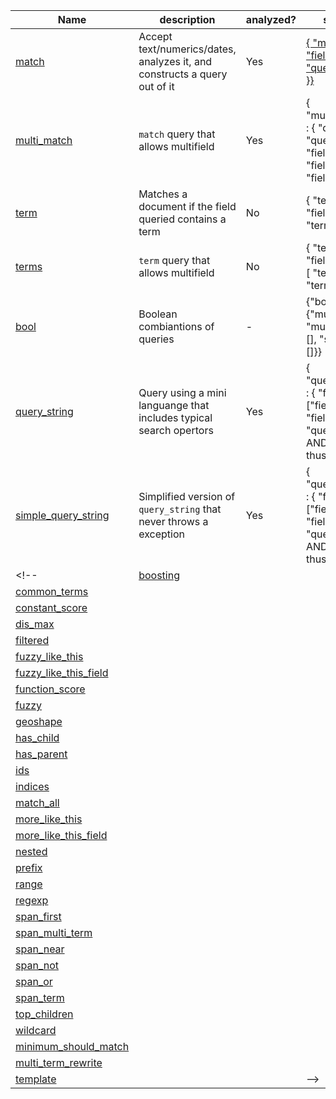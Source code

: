 | Name | description | analyzed? | syntax |
|----------|-------------|------|--|
| [match][match]                                 | Accept text/numerics/dates, analyzes it, and constructs a query out of it | Yes |<a href="#" class="copy">{ "match" : { "field_name" : "query text" }}<span class="glyphicon glyphicon-paperclip" aria-hidden="true"></span></a> |
| [multi_match][multi_match]                     | `match` query that allows multifield                                      | Yes | { "multi_match" : { "query": "query text", "fields": [ "field1", "field2" ] }} |
| [term][term]                                   | Matches a document if the field queried contains a term                   | No  | { "term" : { "field_name" : "term" } } |
| [terms][terms]                                 | `term` query that allows multifield                                       | No  | { "terms" : { "field_name" : [ "term1", "term2" ] } } |
| [bool][bool]                                   | Boolean combiantions of queries                                           | -   | {"bool": {"must": [], "must_not": [], "should": []}} |
| [query_string][query_string]                   | Query using a mini languange that includes typical search opertors        | Yes | { "query_string" : { "fields" : ["field1", "field2"], "query" : "this AND that OR thus" } } |
| [simple_query_string][simple_query_string]     | Simplified version of `query_string` that never throws a exception        | Yes | { "query_string" : { "fields" : ["field1", "field2"], "query" : "this AND that OR thus" } } |
<!-- | [boosting][boosting] | | |
| [common_terms][common_terms] | | |
| [constant_score][constant_score] | | |
| [dis_max][dis_max] | | |
| [filtered][filtered] | | |
| [fuzzy_like_this][fuzzy_like_this] | | |
| [fuzzy_like_this_field][fuzzy_like_this_field] | | |
| [function_score][function_score] | | |
| [fuzzy][fuzzy] | | |
| [geoshape][geoshape] | | |
| [has_child][has_child] | | |
| [has_parent][has_parent] | | |
| [ids][ids] | | |
| [indices][indices] | | |
| [match_all][match_all] | | |
| [more_like_this][more_like_this] | | |
| [more_like_this_field][more_like_this_field] | | |
| [nested][nested] | | |
| [prefix][prefix] | | |
| [range][range] | | |
| [regexp][regexp] | | |
| [span_first][span_first] | | |
| [span_multi_term][span_multi_term] | | |
| [span_near][span_near] | | |
| [span_not][span_not] | | |
| [span_or][span_or] | | |
| [span_term][span_term] | | |
| [top_children][top_children] | | |
| [wildcard][wildcard] | | |
| [minimum_should_match][minimum_should_match] | | |
| [multi_term_rewrite][multi_term_rewrite] | | |
| [template][template] | | | -->

[match]: http://www.elasticsearch.org/guide/en/elasticsearch/reference/current/query-dsl-match-query.html
[multi_match]: http://www.elasticsearch.org/guide/en/elasticsearch/reference/current/query-dsl-multi-match-query.html
[bool]: http://www.elasticsearch.org/guide/en/elasticsearch/reference/current/query-dsl-bool-query.html
[boosting]: http://www.elasticsearch.org/guide/en/elasticsearch/reference/current/query-dsl-boosting-query.html
[common_terms]: http://www.elasticsearch.org/guide/en/elasticsearch/reference/current/query-dsl-common-terms-query.html
[constant_score]: http://www.elasticsearch.org/guide/en/elasticsearch/reference/current/query-dsl-constant-score-query.html
[dis_max]: http://www.elasticsearch.org/guide/en/elasticsearch/reference/current/query-dsl-dis-max-query.html
[filtered]: http://www.elasticsearch.org/guide/en/elasticsearch/reference/current/query-dsl-filtered-query.html
[fuzzy_like_this]: http://www.elasticsearch.org/guide/en/elasticsearch/reference/current/query-dsl-flt-query.html
[fuzzy_like_this_field]: http://www.elasticsearch.org/guide/en/elasticsearch/reference/current/query-dsl-flt-field-query.html
[function_score]: http://www.elasticsearch.org/guide/en/elasticsearch/reference/current/query-dsl-function-score-query.html
[fuzzy]: http://www.elasticsearch.org/guide/en/elasticsearch/reference/current/query-dsl-fuzzy-query.html
[geoshape]: http://www.elasticsearch.org/guide/en/elasticsearch/reference/current/query-dsl-geo-shape-query.html
[has_child]: http://www.elasticsearch.org/guide/en/elasticsearch/reference/current/query-dsl-has-child-query.html
[has_parent]: http://www.elasticsearch.org/guide/en/elasticsearch/reference/current/query-dsl-has-parent-query.html
[ids]: http://www.elasticsearch.org/guide/en/elasticsearch/reference/current/query-dsl-ids-query.html
[indices]: http://www.elasticsearch.org/guide/en/elasticsearch/reference/current/query-dsl-indices-query.html
[match_all]: http://www.elasticsearch.org/guide/en/elasticsearch/reference/current/query-dsl-match-all-query.html
[more_like_this]: http://www.elasticsearch.org/guide/en/elasticsearch/reference/current/query-dsl-mlt-query.html
[more_like_this_field]: http://www.elasticsearch.org/guide/en/elasticsearch/reference/current/query-dsl-mlt-field-query.html
[nested]: http://www.elasticsearch.org/guide/en/elasticsearch/reference/current/query-dsl-nested-query.html
[prefix]: http://www.elasticsearch.org/guide/en/elasticsearch/reference/current/query-dsl-prefix-query.html
[query_string]: http://www.elasticsearch.org/guide/en/elasticsearch/reference/current/query-dsl-query-string-query.html
[simple_query_string]: http://www.elasticsearch.org/guide/en/elasticsearch/reference/current/query-dsl-simple-query-string-query.html
[range]: http://www.elasticsearch.org/guide/en/elasticsearch/reference/current/query-dsl-range-query.html
[regexp]: http://www.elasticsearch.org/guide/en/elasticsearch/reference/current/query-dsl-regexp-query.html
[span_first]: http://www.elasticsearch.org/guide/en/elasticsearch/reference/current/query-dsl-span-first-query.html
[span_multi_term]: http://www.elasticsearch.org/guide/en/elasticsearch/reference/current/query-dsl-span-multi-term-query.html
[span_near]: http://www.elasticsearch.org/guide/en/elasticsearch/reference/current/query-dsl-span-near-query.html
[span_not]: http://www.elasticsearch.org/guide/en/elasticsearch/reference/current/query-dsl-span-not-query.html
[span_or]: http://www.elasticsearch.org/guide/en/elasticsearch/reference/current/query-dsl-span-or-query.html
[span_term]: http://www.elasticsearch.org/guide/en/elasticsearch/reference/current/query-dsl-span-term-query.html
[term]: http://www.elasticsearch.org/guide/en/elasticsearch/reference/current/query-dsl-term-query.html
[terms]: http://www.elasticsearch.org/guide/en/elasticsearch/reference/current/query-dsl-terms-query.html
[top_children]: http://www.elasticsearch.org/guide/en/elasticsearch/reference/current/query-dsl-top-children-query.html
[wildcard]: http://www.elasticsearch.org/guide/en/elasticsearch/reference/current/query-dsl-wildcard-query.html
[minimum_should_match]: http://www.elasticsearch.org/guide/en/elasticsearch/reference/current/query-dsl-minimum-should-match.html
[multi_term_rewrite]: http://www.elasticsearch.org/guide/en/elasticsearch/reference/current/query-dsl-multi-term-rewrite.html
[template]: http://www.elasticsearch.org/guide/en/elasticsearch/reference/current/query-dsl-template-query.html

